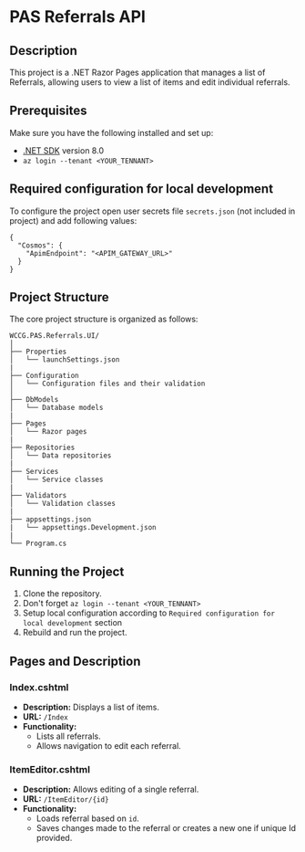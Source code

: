 # PAS Referrals API

## Description
This project is a .NET Razor Pages application that manages a list of Referrals, allowing users to view a list of items and edit individual referrals.

## Prerequisites
Make sure you have the following installed and set up:
- [.NET SDK](https://dotnet.microsoft.com/download) version 8.0
- `az login --tenant <YOUR_TENNANT>`

## Required configuration for local development
To configure the project open user secrets file `secrets.json` (not included in project) and add following values:
```
{
  "Cosmos": {
    "ApimEndpoint": "<APIM_GATEWAY_URL>"
  }
}
```

## Project Structure
The core project structure is organized as follows:
```
WCCG.PAS.Referrals.UI/
│
├── Properties
│   └── launchSettings.json
|
├── Configuration
│   └── Configuration files and their validation
│
├── DbModels
│   └── Database models
|
├── Pages
│   └── Razor pages
|
├── Repositories
│   └── Data repositories
|
├── Services
│   └── Service classes
|
├── Validators
│   └── Validation classes
|
├── appsettings.json
|   └── appsettings.Development.json
|
└── Program.cs

```
## Running the Project
1. Clone the repository.
2. Don't forget `az login --tenant <YOUR_TENNANT>`
3. Setup local configuration according to `Required configuration for local development` section
4. Rebuild and run the project.

## Pages and Description

### Index.cshtml
- **Description:** Displays a list of items.
- **URL:** `/Index`
- **Functionality:** 
  - Lists all referrals.
  - Allows navigation to edit each referral.

### ItemEditor.cshtml
- **Description:** Allows editing of a single referral.
- **URL:** `/ItemEditor/{id}`
- **Functionality:** 
  - Loads referral based on `id`.
  - Saves changes made to the referral or creates a new one if unique Id provided.
